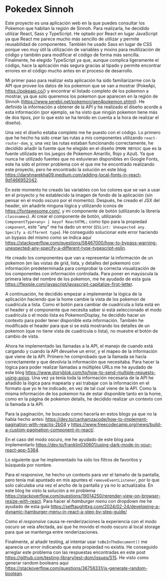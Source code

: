 # Pokedex Sinnoh

Este proyecto es una aplicación web en la que puedes consultar los Pokemon que habitan la región de Sinnoh. Para realizarla, he decidido utilizar React, Sass y TypeScript.
He optado por React en lugar JavaScript ya que React me parece mucho más sencillo de utilizar y permite reusabilidad de componentes. También he usado Sass en lugar de CSS porque veo muy útil la utilización de variables y mixins para reutilización de código y también para modificar el código de forma más sencilla. Finalmente, he elegido TypeScript ya que, aunque complica ligeramente el código, hace la aplicación más segura gracias al tipado y permite encontrar errores en el código mucho antes en el proceso de desarrollo.

Mi primer paso para realizar esta aplicación ha sido familiarizarme con la API que provee los datos de los pokemon que se van a mostrar (PokeApi, https://pokeapi.co/) y encontrar el listado completo de los pokemon a mostrar, ya que solo queremos los pokemon que aparecen en la región de Sinnoh (https://www.serebii.net/pokemon/gen4pokemon.shtml). He definido la información a obtener de la API y he realizado el diseño acorde a esta información (por ejemplo, se ha visto que ningún pokemon tiene más de dos tipos, por lo que esto se ha tenido en cuenta a la hora de realizar el diseño).

Una vez el diseño estaba completo me he puesto con el código. Lo primero que he hecho ha sido crear las rutas a mis componentes utilizando `react-router-dom`, y, una vez las rutas estaban funcionando correctamente, he decidido añadir la fuente que he elegido en el diseño (`PKMN RBYGSC` que es la fuente utilizada en los juegos de Pokemon Amarillo, Rojo y Azul).
Ya que nunca he utilizado fuentes que no estuvieran disponibles en Google Fonts, este ha sido el primer problema con el que me he encontrado realizando este proyecto, pero he encontrado la solución en este blog https://darshnarekha09.medium.com/adding-local-fonts-in-react-9d1466952042.

En este momento he creado las variables con los colores que se van a usar en el proyecto y he establecido la imagen de fondo de la aplicación (sin pensar en el modo oscuro por el momento). Después, he creado el JSX del header, sin añadirle ninguna lógica y utilizando iconos de https://fontawesome.com/, y mi componente de botón (utilizando la librería `classnames`).
Al crear el componente de botón, utilizando `ComponentType<any> | keyof ReactHTML;` como tipo para la propiedad `component`, este "any" me ha dado un error (`ESLint: Unexpected any. Specify a different type`). He conseguido solucionar este error haciendo un bypass del mismo como se indica aquí https://stackoverflow.com/questions/58467000/how-to-bypass-warning-unexpected-any-specify-a-different-type-typescript-eslin.

He creado los componentes que van a representar la información de un pokemon (en las vistas de grid, lista, y detalles del pokemon) con información predeterminada para comprobar la correcta visualización de los componentes con información controlada. Para poner en mayúscula la primera letra del nombre de los pokemon, me he ayudado de esta guía https://flexiple.com/javascript/javascript-capitalize-first-letter.

A continuación, he decidido empezar a implementar la lógica de la aplicación haciendo que la home cambie la vista de los pokemon de cuadrícula a lista. Como el botón para cambiar de cuadrícula a lista está en el header y el componente que necesita saber si está seleccionado el modo cuadrícula o el modo lista es PokemonDisplay, he decidido hacer un contexto para poder tener disponible esta información. También he modificado el header para que si se está mostrando los detalles de un pokemon (que no tiene vista de cuadrícula o lista), no muestre el botón de cambio de vista.

Ahora he implementado las llamadas a la API, el manejo de cuando está cargando y cuando la API devuelve un error, y el mapeo de la información que viene de la API.
Primero he comprobado que la llamada se hacía correctamente y que devolvía la información que necesitaba. Para hacer la lógica para poder realizar llamadas a múltiples URLs me he ayudado de este blog https://www.storyblok.com/tp/how-to-send-multiple-requests-using-axios.
Una vez ya tenía toda la información necesaria de la API he añadido la lógica para mapearla y así trabajar con la información en el formato que yo le he indicado, en vez de tal cual viene de la API.
Como la misma información de los pokemon ha de estar disponible tanto en la home, como en la página de pokemon details, he decidido realizar un contexto con la llamada a la API.

Para la paginación, he buscado como hacerla en estos blogs ya que no la había hecho antes: https://dev.to/canhamzacode/how-to-implement-pagination-with-reactjs-2b04 y https://www.freecodecamp.org/news/build-a-custom-pagination-component-in-react/.

En el caso del modo oscuro, me he ayudado de este blog para implementarlo https://dev.to/franklin030601/using-dark-mode-in-your-react-app-5364.

Lo siguiente que he implementado ha sido los filtros de favoritos y búsqueda por nombre.

Para el _responsive_, he hecho un contexto para ver el tamaño de la pantalla, pero tenía mal apuntado en mis apuntes el `removeEventListener`, por lo que solo calculaba una vez el ancho de la pantalla y ya no lo actualizaba. En este blog he visto la solución a mi problema https://stackoverflow.com/questions/19014250/rerender-view-on-browser-resize-with-react.
Para hacer el _hamburger menu_ con dropdown me he ayudado de esta guía https://selftaughttxg.com/2024/02-24/developing-a-dynamic-hamburger-menu-in-react-a-step-by-step-guide/

Como el _responsive_ causa re-renderizaciones la experiencia con el modo oscuro se veía afectada, así que he movido el modo oscuro al local storage para que se mantenga entre renderizaciones.

Finalmente, al añadir testing, al intentar usar `toBeInTheDocument()` me aparecía un error indicando que esta propiedad no existía. He conseguido arreglar este problema con las respuestas encontradas en este post https://github.com/testing-library/jest-dom/issues/515.
He visto como generar random booleans aquí https://stackoverflow.com/questions/36756331/js-generate-random-boolean.
